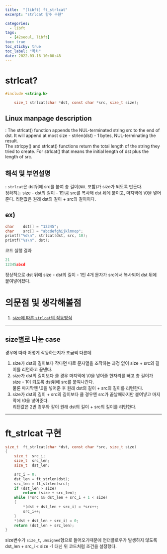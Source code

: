 ```yaml
---
title:  "[libft] ft_strlcat"
excerpt: "strlcat 함수 구현"

categories:
  - libft
tags:
  - [42seoul, libft]
toc: true
toc_sticky: true
toc_label: "목차"
date: 2022.03.16 10:00:48
---
```


# strlcat?

```c
#include <string.h>

    size_t strlcat(char *dst, const char *src, size_t size);
```

## Linux manpage description    
:  The strlcat() function appends the NUL-terminated string src to the end of dst. It will append at most size - strlen(dst) - 1 bytes, NUL-terminating the result.    
The strlcpy() and strlcat() functions return the total length of the string they tried to create. For strlcat() that means the initial length of dst plus the length of src.    

## 해석 및 부연설명    
:  `strlcat`은 dst뒤에 src를 붙여 총 길이(`NUL` 포함)가 size가 되도록 만든다.    
정확히는 size - dst의 길이 - 1만큼 src를 복사해 dst 뒤에 붙이고, 마지막에 \0을 넣어준다. 리턴값은 원래 dst의 길이 + src의 길이이다. 

## ex)    
```c
char	dst[] = "12345";
char	src[] = "abcdefghijklmnop";
printf("%d\n", strlcat(dst, src, 10);
printf("%s\n", dst);
```
코드 실행 결과
```c
21
12345abcd
```
정상적으로 dst 뒤에 size - dst의 길이 - 1인 4개 문자가 src에서 복사되어 dst 뒤에 붙여넣어졌다.    

# 의문점 및 생각해볼점    
1. [size에 따른 `strlcat`의 작동방식](#size별로-나눈-case)

***

## size별로 나눈 case
경우에 따라 어떻게 작동하는지가 조금씩 다른데    
1. size가 dst의 길이보다 작다면 따로 문자열을 조작하는 과정 없이 size + src의 길이를 리턴하고 끝낸다.    
2. size가 dst의 길이보다 클 경우 마지막에 \0을 넣어줄 한자리를 빼고 총 길이가 size - 1이 되도록 dst뒤에 src를 붙여나간다.    
물론 마지막엔 \0을 넣어준 후 원래 dst의 길이 + src의 길이를 리턴한다.    
3. size가 dst의 길이 + src의 길이보다 클 경우엔 src가 끝날때까지만 붙여넣고 마지막에 \0을 넣어준다.    
리턴값은 2번 경우와 같이 원래 dst의 길이 + src의 길이를 리턴한다.    

***

# ft_strlcat 구현

```c
size_t	ft_strlcat(char *dst, const char *src, size_t size)
{
	size_t	src_i;
	size_t	src_len;
	size_t	dst_len;

	src_i = 0;
	dst_len = ft_strlen(dst);
	src_len = ft_strlen(src);
	if (dst_len > size)
		return (size + src_len);
	while (*src && dst_len + src_i + 1 < size)
	{
		*(dst + dst_len + src_i) = *src++;
		src_i++;
	}
	*(dst + dst_len + src_i) = 0;
	return (dst_len + src_len);
}
```
size변수가 `size_t`, `unsigned`형으로 들어오기때문에 언더플로우가 발생하지 않도록 dst_len + src_i < size -1 대신 위 코드처럼 조건을 설정했다.


